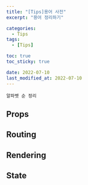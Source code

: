 ```yaml
---
title: "[Tips]용어 사전"
excerpt: "용어 정리하기"

categories:
  - Tips
tags:
  - [Tips]

toc: true
toc_sticky: true

date: 2022-07-10
last_modified_at: 2022-07-10
---
```


`알파벳 순 정리`

## Props

## Routing

## Rendering

## State
